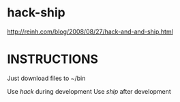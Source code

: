 # hack-ship

http://reinh.com/blog/2008/08/27/hack-and-and-ship.html

# INSTRUCTIONS
Just download files to ~/bin


Use *hack* during development
Use *ship* after development


